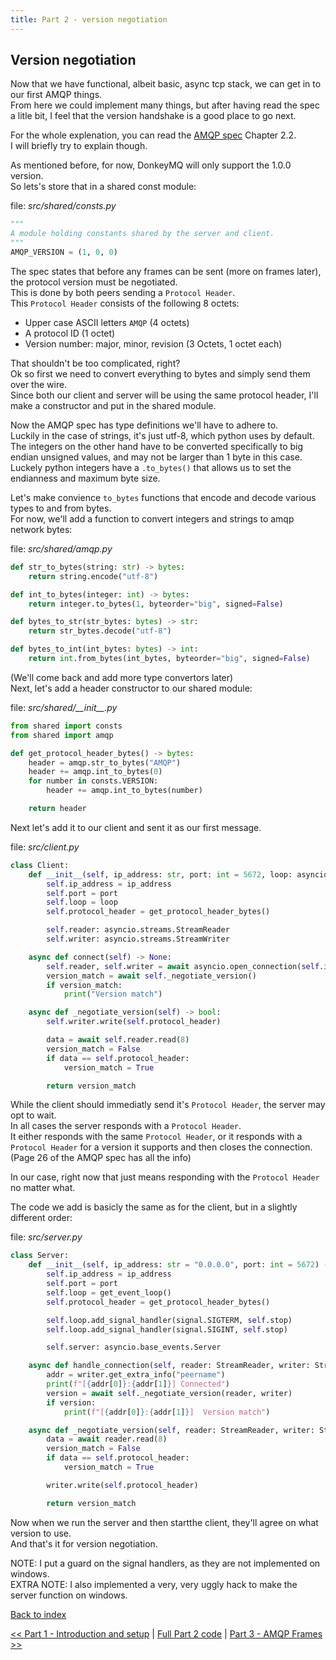 ```yaml
---
title: Part 2 - version negotiation
---
```


## Version negotiation

Now that we have functional, albeit basic, async tcp stack, we can get in to our first AMQP things.  
From here we could implement many things, but after having read the spec a litle bit, I feel that the version handshake is a good place to go next.  

For the whole explenation, you can read the [AMQP spec](http://www.amqp.org/sites/amqp.org/files/amqp.pdf) Chapter 2.2.  
I will briefly try to explain though.  

As mentioned before, for now, DonkeyMQ will only support the 1.0.0 version.  
So lets's store that in a shared const module:

file: *src/shared/consts.py*  

```python
"""
A module holding constants shared by the server and client.
"""
AMQP_VERSION = (1, 0, 0)
```

The spec states that before any frames can be sent (more on frames later), the protocol version must be negotiated.  
This is done by both peers sending a `Protocol Header`.  
This `Protocol Header` consists of the following 8 octets:

- Upper case ASCII letters `AMQP` (4 octets)
- A protocol ID (1 octet)
- Version number: major, minor, revision (3 Octets, 1 octet each)

That shouldn't be too complicated, right?  
Ok so first we need to convert everything to bytes and simply send them over the wire.  
Since both our client and server will be using the same protocol header, I'll make a constructor and put in the shared module.  

Now the AMQP spec has type definitions we'll have to adhere to.  
Luckily in the case of strings, it's just utf-8, which python uses by default.  
The integers on the other hand have to be converted specifically to big endian unsigned values, and may not be larger than 1 byte in this case.  
Luckely python integers have a `.to_bytes()` that allows us to set the endianness and maximum byte size.  

Let's make convience `to_bytes` functions that encode and decode various types to and from bytes.  
For now, we'll add a function to convert integers and strings to amqp network bytes:  

file: *src/shared/amqp.py*  

```python
def str_to_bytes(string: str) -> bytes:
    return string.encode("utf-8")

def int_to_bytes(integer: int) -> bytes:
    return integer.to_bytes(1, byteorder="big", signed=False)

def bytes_to_str(str_bytes: bytes) -> str:
    return str_bytes.decode("utf-8")

def bytes_to_int(int_bytes: bytes) -> int:
    return int.from_bytes(int_bytes, byteorder="big", signed=False)
```

(We'll come back and add more type convertors later)  
Next, let's add a header constructor to our shared module:  

file: *src/shared/\_\_init\_\_.py*  

```python
from shared import consts
from shared import amqp

def get_protocol_header_bytes() -> bytes:
    header = amqp.str_to_bytes("AMQP")
    header += amqp.int_to_bytes(0)
    for number in consts.VERSION:
        header += amqp.int_to_bytes(number)

    return header
```

Next let's add it to our client and sent it as our first message.  

file: *src/client.py*  

```python
class Client:
    def __init__(self, ip_address: str, port: int = 5672, loop: asyncio.AbstractEventLoop = get_event_loop()) -> None:
        self.ip_address = ip_address
        self.port = port
        self.loop = loop
        self.protocol_header = get_protocol_header_bytes()

        self.reader: asyncio.streams.StreamReader
        self.writer: asyncio.streams.StreamWriter

    async def connect(self) -> None:
        self.reader, self.writer = await asyncio.open_connection(self.ip_address, self.port, loop=self.loop)
        version_match = await self._negotiate_version()
        if version_match:
            print("Version match")

    async def _negotiate_version(self) -> bool:
        self.writer.write(self.protocol_header)

        data = await self.reader.read(8)
        version_match = False
        if data == self.protocol_header:
            version_match = True

        return version_match
```

While the client should immediatly send it's `Protocol Header`, the server may opt to wait.  
In all cases the server responds with a `Protocol Header`.  
It either responds with the same `Protocol Header`, or it responds with a `Protocol Header` for a version it supports and then closes the connection.  
(Page 26 of the AMQP spec has all the info)  

In our case, right now that just means responding with the `Protocol Header` no matter what.  

The code we add is basicly the same as for the client, but in a slightly different order:  

file: *src/server.py*  

```python
class Server:
    def __init__(self, ip_address: str = "0.0.0.0", port: int = 5672) -> None:
        self.ip_address = ip_address
        self.port = port
        self.loop = get_event_loop()
        self.protocol_header = get_protocol_header_bytes()

        self.loop.add_signal_handler(signal.SIGTERM, self.stop)
        self.loop.add_signal_handler(signal.SIGINT, self.stop)

        self.server: asyncio.base_events.Server

    async def handle_connection(self, reader: StreamReader, writer: StreamWriter) -> None:
        addr = writer.get_extra_info("peername")
        print(f"[{addr[0]}:{addr[1]}] Connected")
        version = await self._negotiate_version(reader, writer)
        if version:
            print(f"[{addr[0]}:{addr[1]}]  Version match")

    async def _negotiate_version(self, reader: StreamReader, writer: StreamWriter) -> bool:
        data = await reader.read(8)
        version_match = False
        if data == self.protocol_header:
            version_match = True

        writer.write(self.protocol_header)

        return version_match
```

Now when we run the server and then startthe client, they'll agree on what version to use.  
And that's it for version negotiation.  

NOTE: I put a guard on the signal handlers, as they are not implemented on windows.  
EXTRA NOTE: I also implemented a very, very uggly hack to make the server function on windows.  

[Back to index](index.md)  

[<< Part 1 - Introduction and setup](part1.md) | [Full Part 2 code](part2_code.md) | [Part 3 - AMQP Frames >>](part3.md)  
